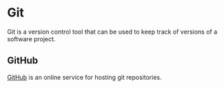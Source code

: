 # Git



Git is a version control tool that can be used to keep track of versions of a software project.



## GitHub



[GitHub](https://github.com/) is an online service for hosting git repositories.